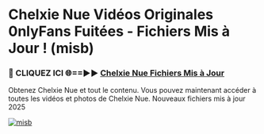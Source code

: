 # Chelxie Nue Vidéos Originales 0nlyFans Fuitées - Fichiers Mis à Jour ! (misb)

<h3>🔴 CLIQUEZ ICI 🌐==►► <a href="https://tinyurl.com/2pmr4ezf" rel="nofollow">Chelxie Nue Fichiers Mis à Jour</a></h3>

Obtenez Chelxie Nue et tout le contenu. Vous pouvez maintenant accéder à toutes les vidéos et photos de Chelxie Nue. Nouveaux fichiers mis à jour 2025

[![misb](https://i.imgur.com/6SNvagu.gif)](https://tinyurl.com/2pmr4ezf)
